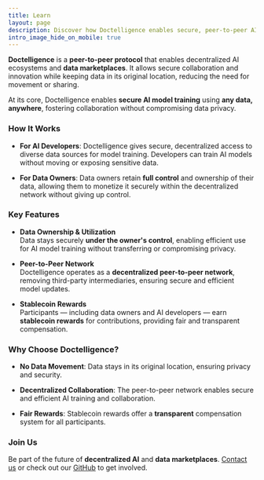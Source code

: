 ```yaml
---
title: Learn  
layout: page  
description: Discover how Doctelligence enables secure, peer-to-peer AI and data marketplace ecosystems through decentralized infrastructure.  
intro_image_hide_on_mobile: true  
---
```


**Doctelligence** is a **peer-to-peer protocol** that enables decentralized AI ecosystems and **data marketplaces**. It allows secure collaboration and innovation while keeping data in its original location, reducing the need for movement or sharing.

At its core, Doctelligence enables **secure AI model training** using **any data, anywhere**, fostering collaboration without compromising data privacy.

### How It Works

- **For AI Developers**: Doctelligence gives secure, decentralized access to diverse data sources for model training. Developers can train AI models without moving or exposing sensitive data.

- **For Data Owners**: Data owners retain **full control** and ownership of their data, allowing them to monetize it securely within the decentralized network without giving up control.

### Key Features

- **Data Ownership & Utilization**  
  Data stays securely **under the owner's control**, enabling efficient use for AI model training without transferring or compromising privacy.

- **Peer-to-Peer Network**  
  Doctelligence operates as a **decentralized peer-to-peer network**, removing third-party intermediaries, ensuring secure and efficient model updates.

- **Stablecoin Rewards**  
  Participants — including data owners and AI developers — earn **stablecoin rewards** for contributions, providing fair and transparent compensation.

### Why Choose Doctelligence?

- **No Data Movement**: Data stays in its original location, ensuring privacy and security.
  
- **Decentralized Collaboration**: The peer-to-peer network enables secure and efficient AI training and collaboration.

- **Fair Rewards**: Stablecoin rewards offer a **transparent** compensation system for all participants.

### Join Us  
Be part of the future of **decentralized AI** and **data marketplaces**. [Contact us](https://doctelligence.github.io/contact/) or check out our [GitHub](https://github.com/Doctelligence) to get involved.
